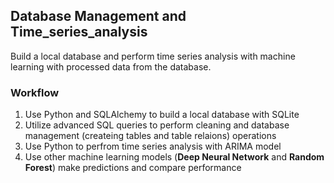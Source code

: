 ## Database Management and Time_series_analysis

Build a local database and perform time series analysis with machine learning with processed data from the database.

### Workflow

1. Use Python and SQLAlchemy to build a local database with SQLite
2. Utilize advanced SQL queries to perform cleaning and database management (createing tables and table relaions) operations
3. Use Python to perfrom time series analysis with ARIMA model 
4. Use other machine learning models (**Deep Neural Network** and **Random Forest**) make predictions  and compare performance
